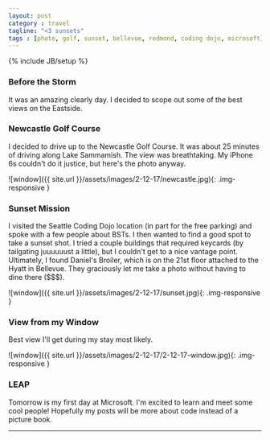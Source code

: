 ```yaml
---
layout: post
category : travel
tagline: "<3 sunsets"
tags : [photo, golf, sunset, bellevue, redmond, coding dojo, microsoft]
---
```

{% include JB/setup %}

### Before the Storm

It was an amazing clearly day. I decided to scope out some of the best views on the Eastside.

### Newcastle Golf Course

I decided to drive up to the Newcastle Golf Course. It was about 25 minutes of driving along Lake Sammamish. The view was breathtaking. My iPhone 6s couldn't do it justice, but here's the photo anyway.

![window]({{ site.url }}/assets/images/2-12-17/newcastle.jpg){: .img-responsive }


### Sunset Mission

I visited the Seattle Coding Dojo location (in part for the free parking) and spoke with a few people about BSTs. I then wanted to find a good spot to take a sunset shot. I tried a couple buildings that required keycards (by tailgating juuuuuust a little), but I couldn't get to a nice vantage point. Ultimately, I found Daniel's Broiler, which is on the 21st floor attached to the Hyatt in Bellevue. They graciously let me take a photo without having to dine there ($$$).

![window]({{ site.url }}/assets/images/2-12-17/sunset.jpg){: .img-responsive }

### View from my Window

Best view I'll get during my stay most likely.

![window]({{ site.url }}/assets/images/2-12-17/2-12-17-window.jpg){: .img-responsive }

### LEAP

Tomorrow is my first day at Microsoft. I'm excited to learn and meet some cool people! Hopefully my posts will be more about code instead of a picture book.

---
